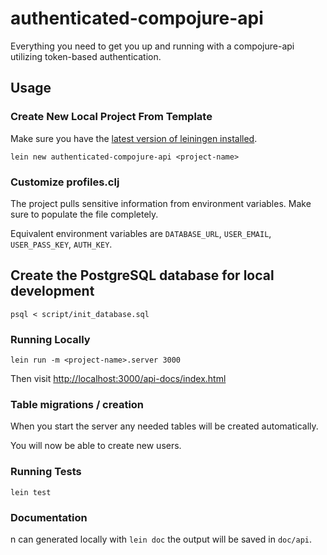 # authenticated-compojure-api

Everything you need to get you up and running with a compojure-api utilizing token-based authentication.

## Usage

### Create New Local Project From Template

Make sure you have the [latest version of leiningen installed](https://github.com/technomancy/leiningen#installation).

```
lein new authenticated-compojure-api <project-name>
```

### Customize profiles.clj

The project pulls sensitive information from environment variables.
Make sure to populate the file completely.

Equivalent environment variables are `DATABASE_URL`, `USER_EMAIL`, `USER_PASS_KEY`, `AUTH_KEY`.

## Create the PostgreSQL database for local development

`psql < script/init_database.sql`

### Running Locally

`lein run -m <project-name>.server 3000`

Then visit [http://localhost:3000/api-docs/index.html](http://localhost:3000/api-docs/index.html)

### Table migrations / creation

When you start the server any needed tables will be created automatically.

You will now be able to create new users.

### Running Tests

`lein test`

### Documentation

n can generated locally with `lein doc` the output will be
saved in `doc/api`.
